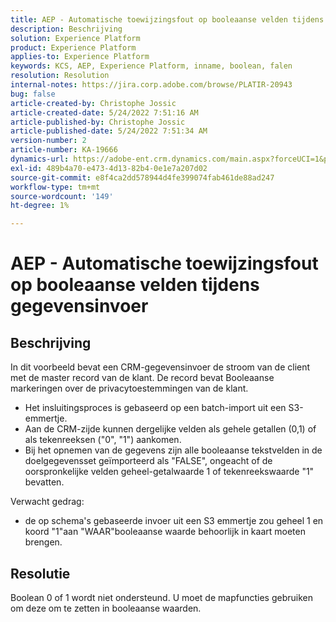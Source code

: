 ```yaml
---
title: AEP - Automatische toewijzingsfout op booleaanse velden tijdens gegevensinvoer
description: Beschrijving
solution: Experience Platform
product: Experience Platform
applies-to: Experience Platform
keywords: KCS, AEP, Experience Platform, inname, boolean, falen
resolution: Resolution
internal-notes: https://jira.corp.adobe.com/browse/PLATIR-20943
bug: false
article-created-by: Christophe Jossic
article-created-date: 5/24/2022 7:51:16 AM
article-published-by: Christophe Jossic
article-published-date: 5/24/2022 7:51:34 AM
version-number: 2
article-number: KA-19666
dynamics-url: https://adobe-ent.crm.dynamics.com/main.aspx?forceUCI=1&pagetype=entityrecord&etn=knowledgearticle&id=7a9aa847-36db-ec11-a7b6-0022480b01c6
exl-id: 489b4a70-e473-4d13-82b4-0e1e7a207d02
source-git-commit: e8f4ca2dd578944d4fe399074fab461de88ad247
workflow-type: tm+mt
source-wordcount: '149'
ht-degree: 1%

---
```


# AEP - Automatische toewijzingsfout op booleaanse velden tijdens gegevensinvoer

## Beschrijving


In dit voorbeeld bevat een CRM-gegevensinvoer de stroom van de client met de master record van de klant. De record bevat Booleaanse markeringen over de privacytoestemmingen van de klant.

- Het insluitingsproces is gebaseerd op een batch-import uit een S3-emmertje.
- Aan de CRM-zijde kunnen dergelijke velden als gehele getallen (0,1) of als tekenreeksen (&quot;0&quot;, &quot;1&quot;) aankomen.
- Bij het opnemen van de gegevens zijn alle booleaanse tekstvelden in de doelgegevensset geïmporteerd als &quot;FALSE&quot;, ongeacht of de oorspronkelijke velden geheel-getalwaarde 1 of tekenreekswaarde &quot;1&quot; bevatten.


Verwacht gedrag:

- de op schema&#39;s gebaseerde invoer uit een S3 emmertje zou geheel 1 en koord &quot;1&quot;aan &quot;WAAR&quot;booleaanse waarde behoorlijk in kaart moeten brengen.





## Resolutie


Boolean 0 of 1 wordt niet ondersteund. U moet de mapfuncties gebruiken om deze om te zetten in booleaanse waarden.
